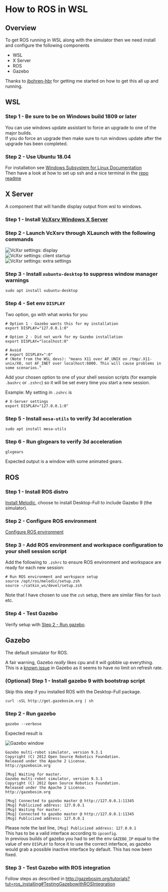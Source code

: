 # How to ROS in WSL

## Overview

To get ROS running in WSL along with the simulator then we need install and configure the following components

- WSL
- X Server
- ROS
- Gazebo

Thanks to [jbohren-hbr](https://github.com/Microsoft/WSL/issues/3368#issuecomment-414717437) for getting me started on how to get this all up and running.


## WSL

### Step 1 - Be sure to be on Windows build 1809 or later

You can use windows update assistant to force an upgrade to one of the major builds.  
If you do force an upgrade then make sure to run windows update after the upgrade has been completed.

### Step 2 - Use Ubuntu 18.04

For installation see [Windows Subsystem for Linux Documentation](https://msdn.microsoft.com/en-us/commandline/wsl/about)  
Then have a look at how to set up ssh and a nice terminal in the [repo readme](../README.md)  

## X Server

A component that will handle display output from wsl to windows.

### Step 1 - Install [VcXsrv Windows X Server](https://sourceforge.net/projects/vcxsrv/)

### Step 2 - Launch VcXsrv through XLaunch with the following commands

![VcXsr settings: display](./VcXsrv-settings-display.png)  
![VcXsr settings: client startup](./VcXsrv-settings-client-startup.png)  
![VcXsr settings: extra settings](./VcXsrv-settings-extra-settings.png)  

### Step 3 - Install `xubuntu-desktop` to suppress window manager warnings  
```
sudo apt install xubuntu-desktop
```

### Step 4 - Set env `DISPLAY`  

Two option, go with what works for you  
```
# Option 1 - Gazebo wants this for my installation
export DISPLAY="127.0.0.1:0"

# Option 2 - Did not work for my Gazebo installation
export DISPLAY="localhost:0"

# Avoid
# export DISPLAY=":0"
# (Note from the WSL devs): "means X11 over AF_UNIX on /tmp/.X11-unix/X0, not AF_INET over localhost:6000. This will cause problems in some scenarios."
```

Add your chosen option to one of your shell session scripts (for example `.bashrc` or `.zshrc`) so it will be set every time you start a new session.

Example: My setting in `.zshrc` is
```
# X-Server settings
export DISPLAY="127.0.0.1:0"
```

### Step 5 - Install `mesa-utils` to verify 3d acceleration

```
sudo apt install mesa-utils
```

### Step 6 - Run glxgears to verify 3d acceleration

```
glxgears
```
Expected output is a window with some animated gears.


## ROS

### Step 1 - Install ROS distro

[Install Melodic](http://wiki.ros.org/melodic/Installation/Ubuntu), choose to install Desktop-Full to include Gazebo 9 (the simulator).

### Step 2 - Configure ROS environment 

[Configure ROS environment](http://wiki.ros.org/ROS/Tutorials/InstallingandConfiguringROSEnvironment)

### Step 3 - Add ROS environment and workspace configuration to your shell session script

Add the following to `.zshrc` to ensure ROS environment and workspace are ready for each new session:
```
# Run ROS environment and workspace setup
source /opt/ros/melodic/setup.zsh
source ~/catkin_ws/devel/setup.zsh
```
Note that I have chosen to use the `zsh` setup, there are similar files for `bash` etc.

### Step 4 - Test Gazebo

Verify setup with [Step 2 - Run gazebo](#Step-2---Run-gazebo).


## Gazebo

The default simulator for ROS.  

A fair warning, Gazebo *really* likes cpu and it will gobble up everything.  
This is a [known issue](https://bitbucket.org/osrf/gazebo/issues/1560/gazebo-causes-high-cpu) in Gazebo as it seems to have no limit on refresh rate.

### (Optional) Step 1 - Install gazebo 9 with bootstrap script

Skip this step if you installed ROS with the Desktop-Full package.

```
curl -sSL http://get.gazebosim.org | sh
```

### Step 2 - Run gazebo
```
gazebo --verbose
```

Expected result is 

![Gazebo window](./gazebo-success.png)

```
Gazebo multi-robot simulator, version 9.3.1
Copyright (C) 2012 Open Source Robotics Foundation.
Released under the Apache 2 License.
http://gazebosim.org

[Msg] Waiting for master.
Gazebo multi-robot simulator, version 9.3.1
Copyright (C) 2012 Open Source Robotics Foundation.
Released under the Apache 2 License.
http://gazebosim.org

[Msg] Connected to gazebo master @ http://127.0.0.1:11345
[Msg] Publicized address: 127.0.0.1
[Msg] Waiting for master.
[Msg] Connected to gazebo master @ http://127.0.0.1:11345
[Msg] Publicized address: 127.0.0.1
```

Please note the last line, `[Msg] Publicized address: 127.0.0.1`  
This has to be a valid interface according to `ipconfig`.  
In previous builds of gazebo you had to set the env `GAZEBO_IP` equal to the value of env `DISPLAY` to force it to use the correct interface, as gazebo would grab a possible inactive interface by default. This has now been fixed.

### Step 3 - Test Gazebo with ROS integration

Follow steps as described in http://gazebosim.org/tutorials?tut=ros_installing#TestingGazebowithROSIntegration
